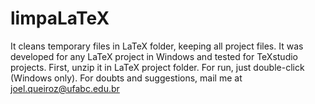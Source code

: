 # limpaLaTeX
It cleans temporary files in LaTeX folder, keeping all project files. 
It was developed for any LaTeX project in Windows and tested for TeXstudio projects. 
First, unzip it in LaTeX project folder. For run, just double-click (Windows only). 
For doubts and suggestions, mail me at joel.queiroz@ufabc.edu.br
